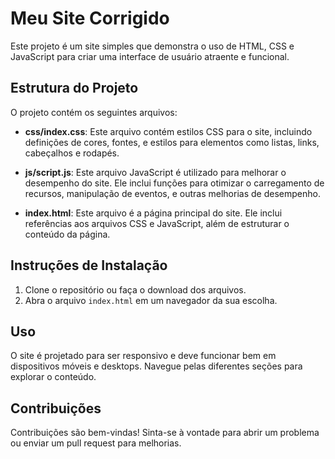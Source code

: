 # Meu Site Corrigido

Este projeto é um site simples que demonstra o uso de HTML, CSS e JavaScript para criar uma interface de usuário atraente e funcional.

## Estrutura do Projeto

O projeto contém os seguintes arquivos:

- **css/index.css**: Este arquivo contém estilos CSS para o site, incluindo definições de cores, fontes, e estilos para elementos como listas, links, cabeçalhos e rodapés.
  
- **js/script.js**: Este arquivo JavaScript é utilizado para melhorar o desempenho do site. Ele inclui funções para otimizar o carregamento de recursos, manipulação de eventos, e outras melhorias de desempenho.

- **index.html**: Este arquivo é a página principal do site. Ele inclui referências aos arquivos CSS e JavaScript, além de estruturar o conteúdo da página.

## Instruções de Instalação

1. Clone o repositório ou faça o download dos arquivos.
2. Abra o arquivo `index.html` em um navegador da sua escolha.

## Uso

O site é projetado para ser responsivo e deve funcionar bem em dispositivos móveis e desktops. Navegue pelas diferentes seções para explorar o conteúdo.

## Contribuições

Contribuições são bem-vindas! Sinta-se à vontade para abrir um problema ou enviar um pull request para melhorias.